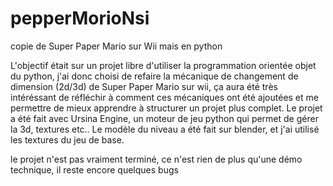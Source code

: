 # pepperMorioNsi
copie de Super Paper Mario sur Wii mais en python

L'objectif était sur un projet libre d'utiliser la programmation orientée objet du python, j'ai donc choisi de refaire la mécanique de changement de dimension (2d/3d)
de Super Paper Mario sur wii, ça aura été très intéréssant de réfléchir à comment ces mécaniques ont été ajoutées et me permettre de mieux apprendre à structurer
un projet plus complet. Le projet a été fait avec Ursina Engine, un moteur de jeu python qui permet de gérer la 3d, textures etc.. Le modèle du niveau a été fait sur
blender, et j'ai utilisé les textures du jeu de base.

le projet n'est pas vraiment terminé, ce n'est rien de plus qu'une démo technique, il reste encore quelques bugs
